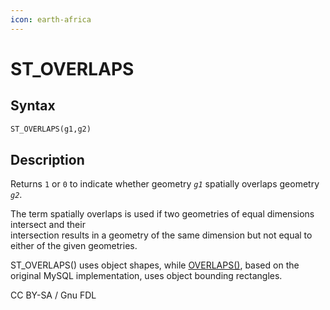 ```yaml
---
icon: earth-africa
---
```


# ST\_OVERLAPS

## Syntax

```sql
ST_OVERLAPS(g1,g2)
```

## Description

Returns `1` or `0` to indicate whether geometry _`g1`_ spatially overlaps geometry _`g2`_.

The term spatially overlaps is used if two geometries of equal dimensions intersect and their\
intersection results in a geometry of the same dimension but not equal to\
either of the given geometries.

ST\_OVERLAPS() uses object shapes, while [OVERLAPS()](overlaps.md), based on the original MySQL implementation, uses object bounding rectangles.

CC BY-SA / Gnu FDL
